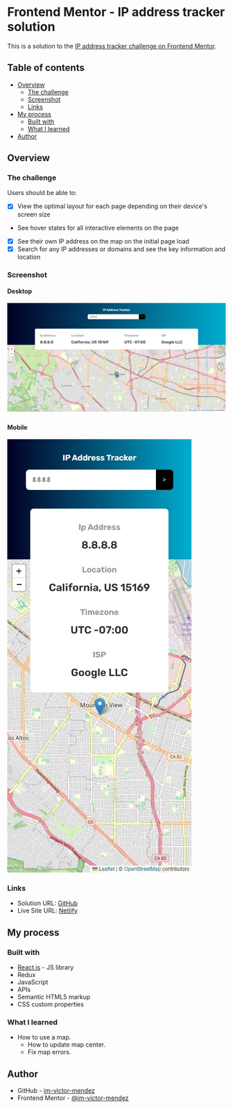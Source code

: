 # Frontend Mentor - IP address tracker solution

This is a solution to the [IP address tracker challenge on Frontend Mentor](https://www.frontendmentor.io/challenges/ip-address-tracker-I8-0yYAH0).

## Table of contents

- [Overview](#overview)
  - [The challenge](#the-challenge)
  - [Screenshot](#screenshot)
  - [Links](#links)
- [My process](#my-process)
  - [Built with](#built-with)
  - [What I learned](#what-i-learned)
- [Author](#author)

## Overview

### The challenge

Users should be able to:

- [x] View the optimal layout for each page depending on their device's screen size
- See hover states for all interactive elements on the page
- [x] See their own IP address on the map on the initial page load
- [x] Search for any IP addresses or domains and see the key information and location

### Screenshot

#### Desktop
![](./src/media/OverviewDesktop.jpeg)
#### Mobile
![](./src/media/OverviewMobile.jpeg)

### Links

- Solution URL: [GitHub](https://github.com/im-victor-mendez/React-Ip_Address-Tracker)
- Live Site URL: [Netlify](https://wondrous-axolotl-2e548d.netlify.app/)

## My process

### Built with

- [React.js](https://reactjs.org/) - JS library
- Redux
- JavaScript
- APIs
- Semantic HTML5 markup
- CSS custom properties

### What I learned

- How to use a map.
  - How to update map center.
  - Fix map errors.

## Author

- GitHub - [im-victor-mendez](https://github.com/im-victor-mendez)
- Frontend Mentor - [@im-victor-mendez](https://www.frontendmentor.io/profile/im-victor-mendez)